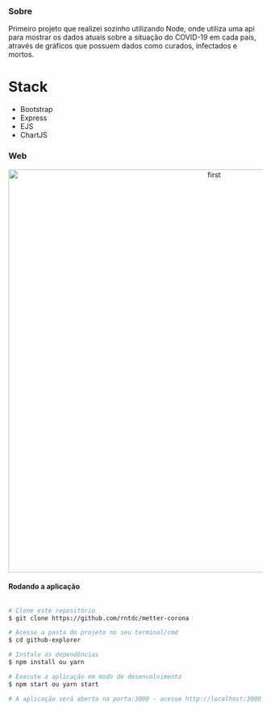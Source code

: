 ### Sobre

Primeiro projeto que realizei sozinho utilizando Node, onde utiliza uma api para mostrar os dados atuais sobre a situação do COVID-19 em cada país, através de gráficos que possuem dados como curados, infectados e mortos.


# Stack
- Bootstrap
- Express
- EJS
- ChartJS


### Web

<p align="center" style="display: flex; align-items: flex-start; justify-content: center;">
  <img alt="first" title="#D1" src="public/gif/main.gif" width="800px">
</p>


#### Rodando a aplicação

```bash

# Clone este repositório
$ git clone https://github.com/rntdc/metter-corona

# Acesse a pasta do projeto no seu terminal/cmd
$ cd github-explorer

# Instale as dependências
$ npm install ou yarn

# Execute a aplicação em modo de desenvolvimento
$ npm start ou yarn start

# A aplicação será aberta na porta:3000 - acesse http://localhost:3000

```
